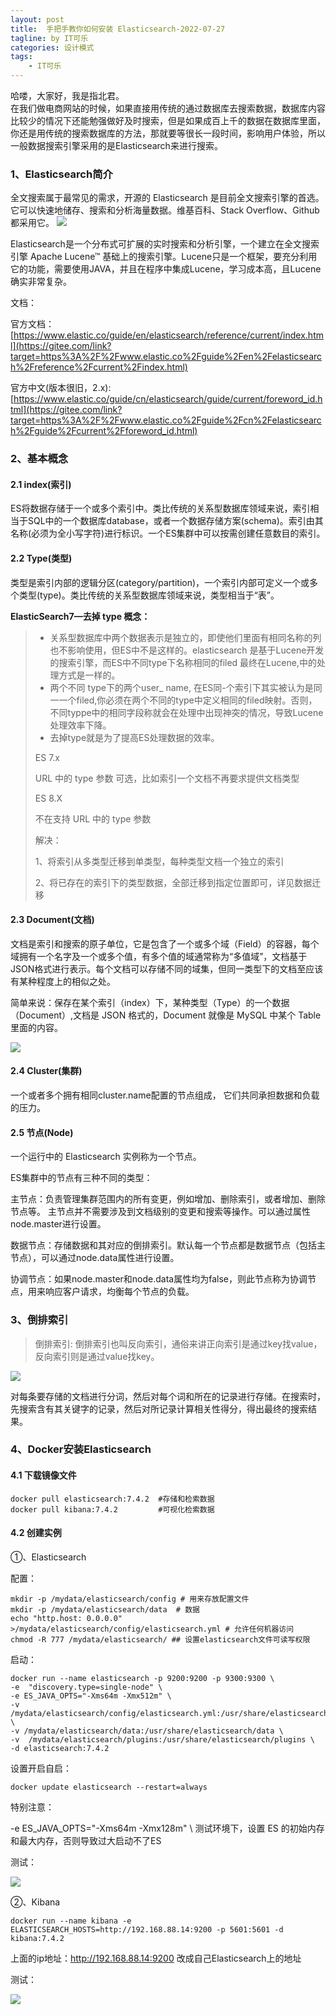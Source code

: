 ```yaml
---
layout: post
title:  手把手教你如何安装 Elasticsearch-2022-07-27
tagline: by IT可乐
categories: 设计模式
tags: 
    - IT可乐
---
```


哈喽，大家好，我是指北君。  
在我们做电商网站的时候，如果直接用传统的通过数据库去搜索数据，数据库内容比较少的情况下还能勉强做好及时搜索，但是如果成百上千的数据在数据库里面，你还是用传统的搜索数据库的方法，那就要等很长一段时间，影响用户体验，所以一般数据搜索引擎采用的是Elasticsearch来进行搜索。
<!--more-->
### 1、Elasticsearch简介

全文搜索属于最常见的需求，开源的 Elasticsearch 是目前全文搜索引擎的首选。它可以快速地储存、搜索和分析海量数据。维基百科、Stack Overflow、Github 都采用它。
![](http://www.javanorth.cn/assets/images/2021/itcore/es-01.png)

Elasticsearch是一个分布式可扩展的实时搜索和分析引擎，一个建立在全文搜索引擎 Apache Lucene™ 基础上的搜索引擎。Lucene只是一个框架，要充分利用它的功能，需要使用JAVA，并且在程序中集成Lucene，学习成本高，且Lucene确实非常复杂。

文档：

官方文档：[https://www.elastic.co/guide/en/elasticsearch/reference/current/index.html](https://gitee.com/link?target=https%3A%2F%2Fwww.elastic.co%2Fguide%2Fen%2Felasticsearch%2Freference%2Fcurrent%2Findex.html)

官方中文(版本很旧，2.x):[https://www.elastic.co/guide/cn/elasticsearch/guide/current/foreword_id.html](https://gitee.com/link?target=https%3A%2F%2Fwww.elastic.co%2Fguide%2Fcn%2Felasticsearch%2Fguide%2Fcurrent%2Fforeword_id.html)



### 2、基本概念

#### 2.1 index(索引)

ES将数据存储于一个或多个索引中。类比传统的关系型数据库领域来说，索引相当于SQL中的一个数据库database，或者一个数据存储方案(schema)。索引由其名称(必须为全小写字符)进行标识。一个ES集群中可以按需创建任意数目的索引。

#### 2.2 Type(类型)

类型是索引内部的逻辑分区(category/partition)，一个索引内部可定义一个或多个类型(type)。类比传统的关系型数据库领域来说，类型相当于“表”。

**ElasticSearch7—去掉 type 概念：**

> - 关系型数据库中两个数据表示是独立的，即使他们里面有相同名称的列也不影响使用，但ES中不是这样的。elasticsearch 是基于Lucene开发的搜索引擎，而ES中不同type下名称相同的filed 最终在Lucene,中的处理方式是一样的。
> - 两个不同 type下的两个user_ name, 在ES同-个索引下其实被认为是同一一个filed,你必须在两个不同的type中定义相同的filed映射。否则，不同typpe中的相同字段称就会在处理中出现神突的情况，导致Lucene处理效率下降。
> - 去掉type就是为了提高ES处理数据的效率。
>
> ES 7.x
>
> URL 中的 type 参数 可选，比如索引一个文档不再要求提供文档类型
>
> ES 8.X
>
> 不在支持 URL 中的 type 参数
>
> 解决：
>
> 1、将索引从多类型迁移到单类型，每种类型文档一个独立的索引
>
> 2、将已存在的索引下的类型数据，全部迁移到指定位置即可，详见数据迁移

#### 2.3 Document(文档)

文档是索引和搜索的原子单位，它是包含了一个或多个域（Field）的容器，每个域拥有一个名字及一个或多个值，有多个值的域通常称为“多值域”，文档基于JSON格式进行表示。每个文档可以存储不同的域集，但同一类型下的文档至应该有某种程度上的相似之处。

简单来说：保存在某个索引（index）下，某种类型（Type）的一个数据（Document）,文档是 JSON 格式的，Document 就像是 MySQL 中某个 Table 里面的内容。

![](http://www.javanorth.cn/assets/images/2021/itcore/es-02.png)

#### 2.4 Cluster(集群)

 一个或者多个拥有相同cluster.name配置的节点组成， 它们共同承担数据和负载的压力。

#### 2.5 节点(Node)

一个运行中的 Elasticsearch 实例称为一个节点。

ES集群中的节点有三种不同的类型：

主节点：负责管理集群范围内的所有变更，例如增加、删除索引，或者增加、删除节点等。 主节点并不需要涉及到文档级别的变更和搜索等操作。可以通过属性node.master进行设置。

数据节点：存储数据和其对应的倒排索引。默认每一个节点都是数据节点（包括主节点），可以通过node.data属性进行设置。

协调节点：如果node.master和node.data属性均为false，则此节点称为协调节点，用来响应客户请求，均衡每个节点的负载。

### 3、倒排索引

> 倒排索引: 倒排索引也叫反向索引，通俗来讲正向索引是通过key找value，反向索引则是通过value找key。

![](http://www.javanorth.cn/assets/images/2021/itcore/es-03.png)

对每条要存储的文档进行分词，然后对每个词和所在的记录进行存储。在搜索时，先搜索含有其关键字的记录，然后对所记录计算相关性得分，得出最终的搜索结果。

### 4、Docker安装Elasticsearch

#### 4.1 下载镜像文件

```shell
docker pull elasticsearch:7.4.2  #存储和检索数据
docker pull kibana:7.4.2         #可视化检索数据
```

#### 4.2 创建实例

①、Elasticsearch

配置：

```shell
mkdir -p /mydata/elasticsearch/config # 用来存放配置文件
mkdir -p /mydata/elasticsearch/data  # 数据
echo "http.host: 0.0.0.0" >/mydata/elasticsearch/config/elasticsearch.yml # 允许任何机器访问
chmod -R 777 /mydata/elasticsearch/ ## 设置elasticsearch文件可读写权限
```

启动：

```shell
docker run --name elasticsearch -p 9200:9200 -p 9300:9300 \
-e  "discovery.type=single-node" \
-e ES_JAVA_OPTS="-Xms64m -Xmx512m" \
-v /mydata/elasticsearch/config/elasticsearch.yml:/usr/share/elasticsearch/config/elasticsearch.yml \
-v /mydata/elasticsearch/data:/usr/share/elasticsearch/data \
-v  /mydata/elasticsearch/plugins:/usr/share/elasticsearch/plugins \
-d elasticsearch:7.4.2 
```

设置开启自启：

```shell
docker update elasticsearch --restart=always
```

特别注意：

-e ES_JAVA_OPTS="-Xms64m -Xmx128m" \ 测试环境下，设置 ES 的初始内存和最大内存，否则导致过大启动不了ES

测试：

![](http://www.javanorth.cn/assets/images/2021/itcore/es-04.png)

②、Kibana

```shell
docker run --name kibana -e ELASTICSEARCH_HOSTS=http://192.168.88.14:9200 -p 5601:5601 -d kibana:7.4.2
```

上面的ip地址：http://192.168.88.14:9200 改成自己Elasticsearch上的地址

测试：

![](http://www.javanorth.cn/assets/images/2021/itcore/es-05.png)


